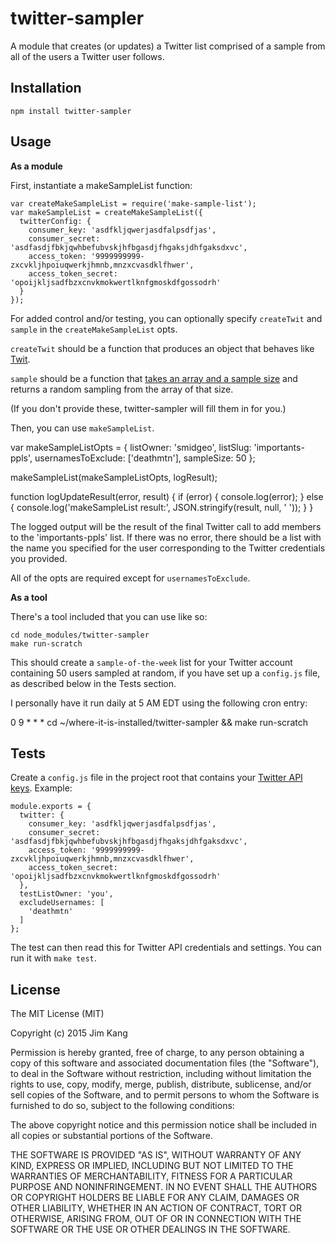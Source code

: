 twitter-sampler
===============

A module that creates (or updates) a Twitter list comprised of a sample from all of the users a Twitter user follows.

Installation
------------

    npm install twitter-sampler

Usage
-----

**As a module**

First, instantiate a makeSampleList function:

    var createMakeSampleList = require('make-sample-list');
    var makeSampleList = createMakeSampleList({
      twitterConfig: {
        consumer_key: 'asdfkljqwerjasdfalpsdfjas',
        consumer_secret: 'asdfasdjfbkjqwhbefubvskjhfbgasdjfhgaksjdhfgaksdxvc',
        access_token: '9999999999-zxcvkljhpoiuqwerkjhmnb,mnzxcvasdklfhwer',
        access_token_secret: 'opoijkljsadfbzxcnvkmokwertlknfgmoskdfgossodrh'
      }
    });

For added control and/or testing, you can optionally specify `createTwit` and `sample` in the `createMakeSampleList` opts.

`createTwit` should be a function that produces an object that behaves like [Twit](https://github.com/ttezel/twit).

`sample` should be a function that [takes an array and a sample size](https://github.com/jimkang/probable/blob/master/probable.js#L251) and returns a random sampling from the array of that size.

(If you don't provide these, twitter-sampler will fill them in for you.)

Then, you can use `makeSampleList`.

  var makeSampleListOpts = {
    listOwner: 'smidgeo',
    listSlug: 'importants-ppls',
    usernamesToExclude: ['deathmtn'],
    sampleSize: 50
  };

  makeSampleList(makeSampleListOpts, logResult);

  function logUpdateResult(error, result) {
    if (error) {
      console.log(error);
    }
    else {
      console.log('makeSampleList result:', JSON.stringify(result, null, '  '));
    }
  }

The logged output will be the result of the final Twitter call to add members to the 'importants-ppls' list. If there was no error, there should be a list with the name you specified for the user corresponding to the Twitter credentials you provided.

All of the opts are required except for `usernamesToExclude`.

**As a tool**

There's a tool included that you can use like so:

    cd node_modules/twitter-sampler
    make run-scratch

This should create a `sample-of-the-week` list for your Twitter account containing 50 users sampled at random, if you have set up a `config.js` file, as described below in the Tests section.

I personally have it run daily at 5 AM EDT using the following cron entry:

0 9 * * * cd ~/where-it-is-installed/twitter-sampler && make run-scratch

Tests
-----

Create a `config.js` file in the project root that contains your [Twitter API keys](https://apps.twitter.com/). Example:

    module.exports = {
      twitter: {
        consumer_key: 'asdfkljqwerjasdfalpsdfjas',
        consumer_secret: 'asdfasdjfbkjqwhbefubvskjhfbgasdjfhgaksjdhfgaksdxvc',
        access_token: '9999999999-zxcvkljhpoiuqwerkjhmnb,mnzxcvasdklfhwer',
        access_token_secret: 'opoijkljsadfbzxcnvkmokwertlknfgmoskdfgossodrh'
      },
      testListOwner: 'you',
      excludeUsernames: [
        'deathmtn'
      ]
    };

The test can then read this for Twitter API credentials and settings. You can run it with `make test`.

License
-------

The MIT License (MIT)

Copyright (c) 2015 Jim Kang

Permission is hereby granted, free of charge, to any person obtaining a copy
of this software and associated documentation files (the "Software"), to deal
in the Software without restriction, including without limitation the rights
to use, copy, modify, merge, publish, distribute, sublicense, and/or sell
copies of the Software, and to permit persons to whom the Software is
furnished to do so, subject to the following conditions:

The above copyright notice and this permission notice shall be included in
all copies or substantial portions of the Software.

THE SOFTWARE IS PROVIDED "AS IS", WITHOUT WARRANTY OF ANY KIND, EXPRESS OR
IMPLIED, INCLUDING BUT NOT LIMITED TO THE WARRANTIES OF MERCHANTABILITY,
FITNESS FOR A PARTICULAR PURPOSE AND NONINFRINGEMENT. IN NO EVENT SHALL THE
AUTHORS OR COPYRIGHT HOLDERS BE LIABLE FOR ANY CLAIM, DAMAGES OR OTHER
LIABILITY, WHETHER IN AN ACTION OF CONTRACT, TORT OR OTHERWISE, ARISING FROM,
OUT OF OR IN CONNECTION WITH THE SOFTWARE OR THE USE OR OTHER DEALINGS IN
THE SOFTWARE.
